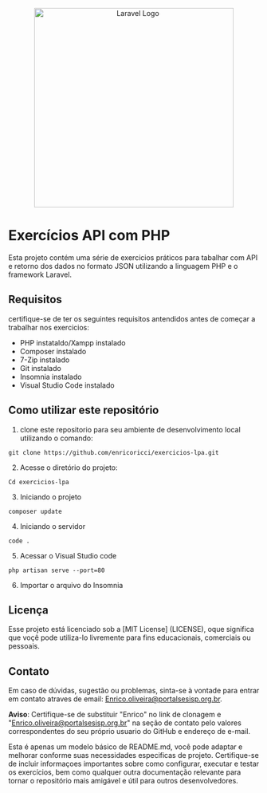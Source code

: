 
<p align="center"><a href="https://laravel.com" target="_blank"><img src="https://raw.githubusercontent.com/laravel/art/master/logo-lockup/5%20SVG/2%20CMYK/1%20Full%20Color/laravel-logolockup-cmyk-red.svg" width="400" alt="Laravel Logo"></a></p>

# Exercícios API com PHP
Esta projeto contém uma série de exercicios práticos para tabalhar com API e retorno dos dados no formato JSON utilizando a linguagem PHP e o framework Laravel.

##  Requisitos 

certifique-se de ter os seguintes requisitos antendidos antes de começar a trabalhar nos exercicios:
* PHP instataldo/Xampp instalado
* Composer instalado
* 7-Zip instalado
* Git instalado
* Insomnia instalado
* Visual Studio Code instalado

## Como utilizar este repositório

1. clone este repositorio para seu ambiente de desenvolvimento local utilizando o comando:

```
git clone https://github.com/enricoricci/exercicios-lpa.git
```
2. Acesse o diretório do projeto:
```
Cd exercicios-lpa
``` 
3. Iniciando o projeto
```
composer update
```
4. Iniciando o servidor
```
code .
```
5. Acessar o Visual Studio code
```
php artisan serve --port=80
```
6. Importar o arquivo do Insomnia


## Licença

Esse projeto está licenciado sob a [MIT License] (LICENSE), oque significa que voçê pode utiliza-lo livremente para fins educacionais, comerciais ou pessoais.


## Contato

Em caso de dúvidas, sugestão ou problemas, sinta-se à vontade para entrar em contato atraves de email: Enrico.oliveira@portalsesisp.org.br.

**Aviso**:  Certifique-se de substituir "Enrico" no link de clonagem e "Enrico.oliveira@portalsesisp.org.br" na seção de contato pelo valores correspondentes do seu próprio usuario do GitHub e endereço de e-mail.

Esta é apenas um modelo básico de README.md, você pode adaptar e melhorar conforme suas necessidades especificas de projeto. Certifique-se de incluir informaçoes importantes sobre como configurar, executar e testar os exercícios, bem como qualquer outra documentação relevante para tornar o repositório mais amigável e útil para outros desenvolvedores.
